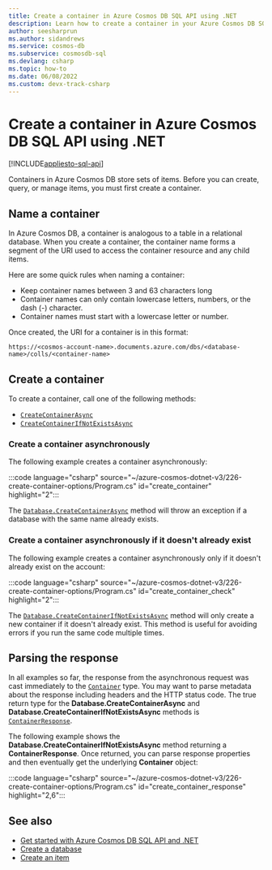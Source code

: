 ```yaml
---
title: Create a container in Azure Cosmos DB SQL API using .NET
description: Learn how to create a container in your Azure Cosmos DB SQL API database using the .NET SDK.
author: seesharprun
ms.author: sidandrews
ms.service: cosmos-db
ms.subservice: cosmosdb-sql
ms.devlang: csharp
ms.topic: how-to
ms.date: 06/08/2022
ms.custom: devx-track-csharp
---
```


# Create a container in Azure Cosmos DB SQL API using .NET

[!INCLUDE[appliesto-sql-api](../includes/appliesto-sql-api.md)]

Containers in Azure Cosmos DB store sets of items. Before you can create, query, or manage items, you must first create a container.

## Name a container

In Azure Cosmos DB, a container is analogous to a table in a relational database. When you create a container, the container name forms a segment of the URI used to access the container resource and any child items.

Here are some quick rules when naming a container:

* Keep container names between 3 and 63 characters long
* Container names can only contain lowercase letters, numbers, or the dash (-) character.
* Container names must start with a lowercase letter or number.

Once created, the URI for a container is in this format:

``https://<cosmos-account-name>.documents.azure.com/dbs/<database-name>/colls/<container-name>``

## Create a container

To create a container, call one of the following methods:

* [``CreateContainerAsync``](#create-a-container-asynchronously)
* [``CreateContainerIfNotExistsAsync``](#create-a-container-asynchronously-if-it-doesnt-already-exist)

### Create a container asynchronously

The following example creates a container asynchronously:

:::code language="csharp" source="~/azure-cosmos-dotnet-v3/226-create-container-options/Program.cs" id="create_container" highlight="2":::

The [``Database.CreateContainerAsync``](/dotnet/api/microsoft.azure.cosmos.database.createcontainerasync) method will throw an exception if a database with the same name already exists.

### Create a container asynchronously if it doesn't already exist

The following example creates a container asynchronously only if it doesn't already exist on the account:

:::code language="csharp" source="~/azure-cosmos-dotnet-v3/226-create-container-options/Program.cs" id="create_container_check" highlight="2":::

The [``Database.CreateContainerIfNotExistsAsync``](/dotnet/api/microsoft.azure.cosmos.database.createcontainerifnotexistsasync) method will only create a new container if it doesn't already exist. This method is useful for avoiding errors if you run the same code multiple times.

## Parsing the response

In all examples so far, the response from the asynchronous request was cast immediately to the [``Container``](/dotnet/api/microsoft.azure.cosmos.container) type. You may want to parse metadata about the response including headers and the HTTP status code. The true return type for the **Database.CreateContainerAsync** and **Database.CreateContainerIfNotExistsAsync** methods is [``ContainerResponse``](/dotnet/api/microsoft.azure.cosmos.containerresponse).

The following example shows the **Database.CreateContainerIfNotExistsAsync** method returning a **ContainerResponse**. Once returned, you can parse response properties and then eventually get the underlying **Container** object:

:::code language="csharp" source="~/azure-cosmos-dotnet-v3/226-create-container-options/Program.cs" id="create_container_response" highlight="2,6":::

## See also

* [Get started with Azure Cosmos DB SQL API and .NET](how-to-dotnet-get-started.md)
* [Create a database](how-to-dotnet-create-database.md)
* [Create an item](how-to-dotnet-create-item.md)
